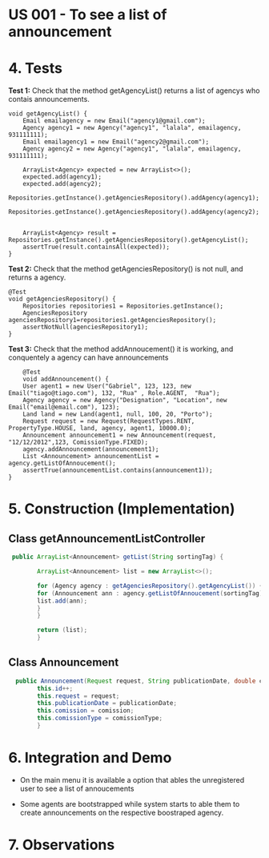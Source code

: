 # US 001 - To see a list of announcement

# 4. Tests

**Test 1:** Check that the method getAgencyList() returns a list of agencys who contais announcements.

	void getAgencyList() {
        Email emailagency = new Email("agency1@gmail.com");
        Agency agency1 = new Agency("agency1", "lalala", emailagency, 931111111);
        Email emailagency1 = new Email("agency2@gmail.com");
        Agency agency2 = new Agency("agency1", "lalala", emailagency, 931111111);

        ArrayList<Agency> expected = new ArrayList<>();
        expected.add(agency1);
        expected.add(agency2);
        Repositories.getInstance().getAgenciesRepository().addAgency(agency1);
        Repositories.getInstance().getAgenciesRepository().addAgency(agency2);


        ArrayList<Agency> result = Repositories.getInstance().getAgenciesRepository().getAgencyList();
        assertTrue(result.containsAll(expected));
    }


**Test 2:** Check that the method getAgenciesRepository() is not null, and returns a agency.

	@Test
    void getAgenciesRepository() {
        Repositories repositories1 = Repositories.getInstance();
        AgenciesRepository agenciesRepository1=repositories1.getAgenciesRepository();
        assertNotNull(agenciesRepository1);
    }

**Test 3:** Check that the method addAnnoucement() it is working, and conquentely a agency can have announcements

        @Test
        void addAnnouncement() {
        User agent1 = new User("Gabriel", 123, 123, new Email("tiago@tiago.com"), 132, "Rua" , Role.AGENT,  "Rua");
        Agency agency = new Agency("Designation", "Location", new Email("email@email.com"), 123);
        Land land = new Land(agent1, null, 100, 20, "Porto");
        Request request = new Request(RequestTypes.RENT, PropertyType.HOUSE, land, agency, agent1, 10000.0);
        Announcement announcement1 = new Announcement(request, "12/12/2012",123, ComissionType.FIXED);
        agency.addAnnouncement(announcement1);
        List <Announcement> announcementList = agency.getListOfAnnoucement();
        assertTrue(announcementList.contains(announcement1));
    }

# 5. Construction (Implementation)



## Class getAnnouncementListController

```java
 public ArrayList<Announcement> getList(String sortingTag) {

        ArrayList<Announcement> list = new ArrayList<>();

        for (Agency agency : getAgenciesRepository().getAgencyList()) {
        for (Announcement ann : agency.getListOfAnnoucement(sortingTag)) {
        list.add(ann);
        }
        }

        return (list);
        }
```


## Class Announcement

```java
  public Announcement(Request request, String publicationDate, double comission, ComissionType comissionType) {
        this.id++;
        this.request = request;
        this.publicationDate = publicationDate;
        this.comission = comission;
        this.comissionType = comissionType;
        }
```

# 6. Integration and Demo

* On the main menu it is available a option that ables the unregistered user to see a list of annoucements

* Some agents are bootstrapped while system starts to able them to create announcements on the respective boostraped agency.


# 7. Observations


